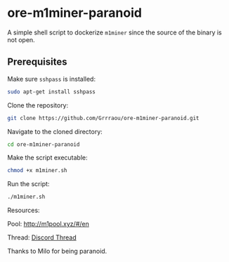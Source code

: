# ore-m1miner-paranoid

A simple shell script to dockerize `m1miner` since the source of the binary is not open.

## Prerequisites

Make sure `sshpass` is installed:

```bash
sudo apt-get install sshpass
```

Clone the repository:
```bash
git clone https://github.com/Grrraou/ore-m1miner-paranoid.git
```

Navigate to the cloned directory:
```bash
cd ore-m1miner-paranoid
```

Make the script executable:
```bash
chmod +x m1miner.sh
```

Run the script:
```bash
./m1miner.sh
```

Resources:

Pool: http://m1pool.xyz/#/en

Thread: [Discord Thread](https://discord.com/channels/1226038272673841236/1274005483019309108/threads/1274019501389910016)

Thanks to Milo for being paranoid.

